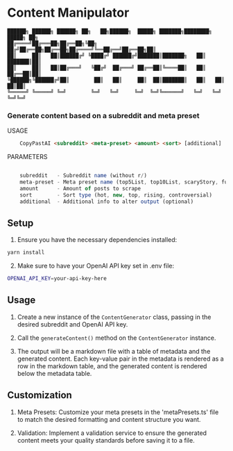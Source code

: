 # Content Manipulator


    ██████╗ ██████╗ ██████╗ ██╗   ██╗██████╗  █████╗ ███████╗████████╗ █████╗ ██╗
    ██╔════╝██╔═══██╗██╔══██╗╚██╗ ██╔╝██╔══██╗██╔══██╗██╔════╝╚══██╔══╝██╔══██╗██║
    ██║     ██║   ██║██████╔╝ ╚████╔╝ ██████╔╝███████║███████╗   ██║   ███████║██║
    ██║     ██║   ██║██╔═══╝   ╚██╔╝  ██╔═══╝ ██╔══██║╚════██║   ██║   ██╔══██║██║
    ╚██████╗╚██████╔╝██║        ██║   ██║     ██║  ██║███████║   ██║   ██║  ██║██║
    ╚═════╝ ╚═════╝ ╚═╝        ╚═╝   ╚═╝     ╚═╝  ╚═╝╚══════╝   ╚═╝   ╚═╝  ╚═╝╚═╝


  ### Generate content based on a subreddit and meta preset

  USAGE
```html
    CopyPastAI <subreddit> <meta-preset> <amount> <sort> [additional]
```
  PARAMETERS
```js

    subreddit   - Subreddit name (without r/)
    meta-preset - Meta preset name (top5List, top10List, scaryStory, funnyStory, creepyPasta, educational)
    amount      - Amount of posts to scrape
    sort        - Sort type (hot, new, top, rising, controversial)
    additional  - Additional info to alter output (optional)
```

## Setup

1. Ensure you have the necessary dependencies installed:
```bash
yarn install
```

2. Make sure to have your OpenAI API key set in .env file:
```bash
OPENAI_API_KEY=your-api-key-here
```

## Usage

1. Create a new instance of the ``ContentGenerator`` class, passing in the desired subreddit and OpenAI API key.

2. Call the ``generateContent()`` method on the ``ContentGenerator`` instance.

3. The output will be a markdown file with a table of metadata and the generated content. Each key-value pair in the metadata is rendered as a row in the markdown table, and the generated content is rendered below the metadata table.

## Customization

1. Meta Presets: Customize your meta presets in the 'metaPresets.ts' file to match the desired formatting and content structure you want.

2. Validation: Implement a validation service to ensure the generated content meets your quality standards before saving it to a file.
